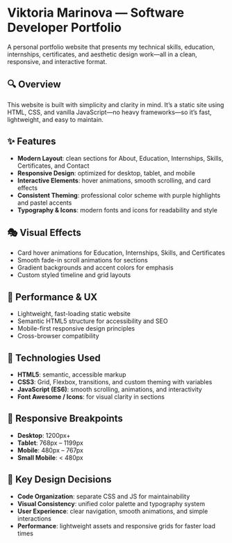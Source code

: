 ﻿# Viktoria Marinova — Software Developer Portfolio
 
A personal portfolio website that presents my technical skills, education, internships, certificates, and aesthetic design work—all in a clean, responsive, and interactive format.

## 🔍 Overview
This website is built with simplicity and clarity in mind. It’s a static site using HTML, CSS, and vanilla JavaScript—no heavy frameworks—so it’s fast, lightweight, and easy to maintain.

## ✨ Features
- **Modern Layout**: clean sections for About, Education, Internships, Skills, Certificates, and Contact
- **Responsive Design**: optimized for desktop, tablet, and mobile
- **Interactive Elements**: hover animations, smooth scrolling, and card effects
- **Consistent Theming**: professional color scheme with purple highlights and pastel accents
- **Typography & Icons**: modern fonts and icons for readability and style

## 🎭 Visual Effects
- Card hover animations for Education, Internships, Skills, and Certificates
- Smooth fade-in scroll animations for sections
- Gradient backgrounds and accent colors for emphasis
- Custom styled timeline and grid layouts


## 🚀 Performance & UX
- Lightweight, fast-loading static website
- Semantic HTML5 structure for accessibility and SEO
- Mobile-first responsive design principles
- Cross-browser compatibility


## 🔧 Technologies Used
- **HTML5**: semantic, accessible markup
- **CSS3**: Grid, Flexbox, transitions, and custom theming with variables
- **JavaScript (ES6)**: smooth scrolling, animations, and interactivity
- **Font Awesome / Icons**: for visual clarity in sections

## 📱 Responsive Breakpoints
- **Desktop**: 1200px+
- **Tablet**: 768px – 1199px
- **Mobile**: 480px – 767px
- **Small Mobile**: < 480px

## 🎯 Key Design Decisions
- **Code Organization**: separate CSS and JS for maintainability
- **Visual Consistency**: unified color palette and typography system
- **User Experience**: clear navigation, smooth animations, and simple interactions
- **Performance**: lightweight assets and responsive grids for faster load times




